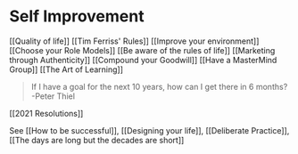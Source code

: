 # Self Improvement


[[Quality of life]]
[[Tim Ferriss' Rules]]
[[Improve your environment]]
[[Choose your Role Models]]
[[Be aware of the rules of life]]
[[Marketing through Authenticity]]
[[Compound your Goodwill]]
[[Have a MasterMind Group]]
[[The Art of Learning]]

> If I have a goal for the next 10 years, how can I get there in 6 months? 
-Peter Thiel




[[2021 Resolutions]]




See [[How to be successful]], [[Designing your life]], [[Deliberate Practice]], [[The days are long but the decades are short]]